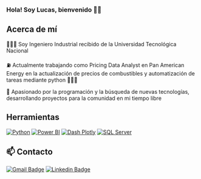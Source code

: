 ### Hola! Soy Lucas, bienvenido 👋🏼

## Acerca de mí
👨🏻‍🔬 Soy Ingeniero Industrial recibido de la Universidad Tecnológica Nacional

⛽ Actualmente trabajando como Pricing Data Analyst en Pan American Energy en la actualización de precios de combustibles y automatización de tareas mediante python 👨🏻‍💻

👥 Apasionado por la programación y la búsqueda de nuevas tecnologías, desarrollando proyectos para la comunidad en mi tiempo libre 

## Herramientas
[![Python](https://img.shields.io/badge/-Python-3776AB?style=flat-square&logo=python&logoColor=white)](https://www.python.org/)
[![Power BI](https://img.shields.io/badge/logo-powerbi-yellow?logo=powerbi)](https://app.powerbi.com/)
[![Dash Plotly](https://img.shields.io/badge/logo-plotly-purple?logo=plotly)](https://dash.plotly.com/)
[![SQL Server](https://img.shields.io/badge/-SQL%20Server-CC2927?style=flat-square&logo=microsoft%20sql%20server&logoColor=white)](https://www.microsoft.com/sql-server)


## 📫 Contacto 
[![Gmail Badge](https://img.shields.io/badge/-lchicco94@gmail.com-c14438?style=flat&logo=Gmail&logoColor=white)](mailto:lchicco94@gmail.com "Connect via Email")
[![Linkedin Badge](https://img.shields.io/badge/-Lucas%20Chicco-0072b1?style=flat&logo=Linkedin&logoColor=white)](https://www.linkedin.com/in/lucas-chicco-64517313a/ "Connect on LinkedIn")
